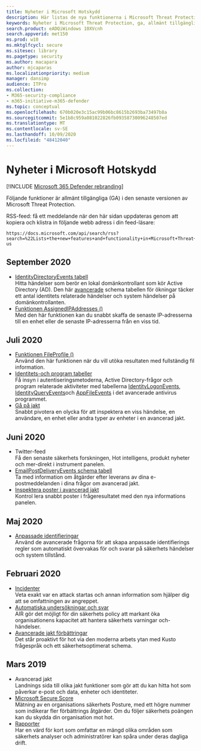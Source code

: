 ```yaml
---
title: Nyheter i Microsoft Hotskydd
description: Här listas de nya funktionerna i Microsoft Threat Protection
keywords: Nyheter i Microsoft Threat Protection, ga, allmänt tillgängliga, funktioner, tillgängliga, ny
search.product: eADQiWindows 10XVcnh
search.appverid: met150
ms.prod: w10
ms.mktglfcycl: secure
ms.sitesec: library
ms.pagetype: security
ms.author: macapara
author: mjcaparas
ms.localizationpriority: medium
manager: dansimp
audience: ITPro
ms.collection:
- M365-security-compliance
- m365-initiative-m365-defender
ms.topic: conceptual
ms.openlocfilehash: 670b020e3c15ac99b06bc8615b2693ba73497b8a
ms.sourcegitcommit: 5e1b8c959a081022826fb09358730096248507ed
ms.translationtype: MT
ms.contentlocale: sv-SE
ms.lasthandoff: 10/09/2020
ms.locfileid: "48412040"
---
```

# <a name="whats-new-in-microsoft-threat-protection"></a>Nyheter i Microsoft Hotskydd

[!INCLUDE [Microsoft 365 Defender rebranding](../includes/microsoft-defender.md)]


Följande funktioner är allmänt tillgängliga (GA) i den senaste versionen av Microsoft Threat Protection.

RSS-feed: få ett meddelande när den här sidan uppdateras genom att kopiera och klistra in följande webb adress i din feed-läsare:
```http
https://docs.microsoft.com/api/search/rss?search=%22Lists+the+new+features+and+functionality+in+Microsoft+Threat+Protection%22&locale=en-us
```
## <a name="september-2020"></a>September 2020
- [IdentityDirectoryEvents tabell](advanced-hunting-identitydirectoryevents-table.md) <br> Hitta händelser som berör en lokal domänkontrollant som kör Active Directory (AD). Den här [avancerade](advanced-hunting-overview.md) schema tabellen för ökningar täcker ett antal identitets relaterade händelser och system händelser på domänkontrollanten.
- [Funktionen AssignedIPAddresses ()](advanced-hunting-assignedipaddresses-function.md) <br> Med den här funktionen kan du snabbt skaffa de senaste IP-adresserna till en enhet eller de senaste IP-adresserna från en viss tid.

## <a name="july-2020"></a>Juli 2020
- [Funktionen FileProfile ()](advanced-hunting-fileprofile-function.md) <br> Använd den här funktionen när du vill utöka resultaten med fullständig fil information.
- [Identitets-och program tabeller](advanced-hunting-schema-tables.md)<br> Få insyn i autentiseringsmetoderna, Active Directory-frågor och program relaterade aktiviteter med tabellerna [IdentityLogonEvents](advanced-hunting-identitylogonevents-table.md), [IdentityQueryEvents](advanced-hunting-identityqueryevents-table.md)och [AppFileEvents](advanced-hunting-appfileevents-table.md) i det avancerade antivirus programmet.
- [Gå på jakt](advanced-hunting-go-hunt.md)<br> Snabbt pivotera en olycka för att inspektera en viss händelse, en användare, en enhet eller andra typer av enheter i en avancerad jakt.

## <a name="june-2020"></a>Juni 2020
- Twitter-feed <br> Få den senaste säkerhets forskningen, Hot intelligens, produkt nyheter och mer-direkt i instrument panelen.
- [EmailPostDeliveryEvents schema tabell](advanced-hunting-emailpostdeliveryevents-table.md) <br> Ta med information om åtgärder efter leverans av dina e-postmeddelanden i dina frågor om avancerad jakt.
- [Inspektera poster i avancerad jakt](advanced-hunting-query-results.md#drill-down-from-query-results) <br> Kontrol lera snabbt poster i frågeresultatet med den nya informations panelen.

## <a name="may-2020"></a>Maj 2020
- [Anpassade identifieringar](custom-detections-overview.md) <br> Använd de avancerade frågorna för att skapa anpassade identifierings regler som automatiskt övervakas för och svarar på säkerhets händelser och system tillstånd.

## <a name="february-2020"></a>Februari 2020
- [Incidenter](incidents-overview.md) <br> Veta exakt var en attack startas och annan information som hjälper dig att se omfattningen av angreppet.
- [Automatiska undersökningar och svar](mtp-autoir.md) <br> AIR gör det möjligt för din säkerhets policy att markant öka organisationens kapacitet att hantera säkerhets varningar och-händelser.
- [Avancerade jakt förbättringar](advanced-hunting-overview.md) <br> Det står proaktivt för hot via den moderna arbets ytan med Kusto frågespråk och ett säkerhetsoptimerat schema.

## <a name="march-2019"></a>Mars 2019
- Avancerad jakt <br> Landnings sida till olika jakt funktioner som gör att du kan hitta hot som påverkar e-post och data, enheter och identiteter.
- [Microsoft Secure Score](microsoft-secure-score.md) <br> Mätning av en organisations säkerhets Posture, med ett högre nummer som indikerar fler förbättrings åtgärder. Om du följer säkerhets poängen kan du skydda din organisation mot hot. 
- [Rapporter](monitoring-and-reporting.md) <br>  Har en värd för kort som omfattar en mängd olika områden som säkerhets analyser och administratörer kan spåra under deras dagliga drift.
